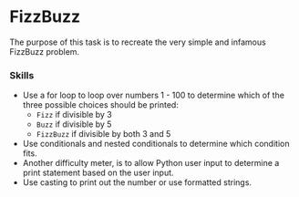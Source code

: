 # FizzBuzz 
The purpose of this task is to recreate the very simple and infamous FizzBuzz problem.

### Skills
- Use a for loop to loop over numbers 1 - 100 to determine which of the three possible choices should be printed:
    - `Fizz` if divisible by 3
    - `Buzz` if divisible by 5
    - `FizzBuzz` if divisible by both 3 and 5
- Use conditionals and nested conditionals to determine which condition fits.
- Another difficulty meter, is to allow Python user input to determine a print statement based on the user input.
- Use casting to print out the number or use formatted strings.
